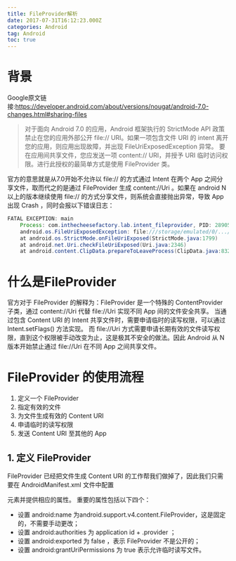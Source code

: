```yaml
---
title: FileProvider解析
date: 2017-07-31T16:12:23.000Z
categories: Android
tag: Android
toc: true
---
```


# 背景

Google原文链接:<https://developer.android.com/about/versions/nougat/android-7.0-changes.html#sharing-files>

> 对于面向 Android 7.0 的应用，Android 框架执行的 StrictMode API 政策禁止在您的应用外部公开 file:// URI。如果一项包含文件 URI 的 intent 离开您的应用，则应用出现故障，并出现 FileUriExposedException 异常。 要在应用间共享文件，您应发送一项 content:// URI，并授予 URI 临时访问权限。进行此授权的最简单方式是使用 FileProvider 类。

官方的意思就是从7.0开始不允许以 file:// 的方式通过 Intent 在两个 App 之间分享文件，取而代之的是通过 FileProvider 生成 content://Uri 。如果在 android N 以上的版本继续使用 file:// 的方式分享文件，则系统会直接抛出异常，导致 App 出现 Crash ，同时会报以下错误日志：

```java
FATAL EXCEPTION: main
    Process: com.inthecheesefactory.lab.intent_fileprovider, PID: 28905
    android.os.FileUriExposedException: file:///storage/emulated/0/.../xxx/xxx.jpg exposed beyond app through ClipData.Item.getUri()
    at android.os.StrictMode.onFileUriExposed(StrictMode.java:1799)
    at android.net.Uri.checkFileUriExposed(Uri.java:2346)
    at android.content.ClipData.prepareToLeaveProcess(ClipData.java:832)
```

# 什么是FileProvider

官方对于 FileProvider 的解释为：FileProvider 是一个特殊的 ContentProvider 子类，通过 content://Uri 代替 file://Uri 实现不同 App 间的文件安全共享。 当通过包含 Content URI 的 Intent 共享文件时，需要申请临时的读写权限，可以通过 Intent.setFlags() 方法实现。 而 file://Uri 方式需要申请长期有效的文件读写权限，直到这个权限被手动改变为止，这是极其不安全的做法。因此 Android 从 N 版本开始禁止通过 file://Uri 在不同 App 之间共享文件。

# FileProvider 的使用流程

1.  定义一个 FileProvider
2.  指定有效的文件
3.  为文件生成有效的 Content URI
4.  申请临时的读写权限
5.  发送 Content URI 至其他的 App

## 1. 定义 FileProvider

FileProvider 已经把文件生成 Content URI 的工作帮我们做掉了，因此我们只需要在 AndroidManifest.xml 文件中配置

<provider> 元素并提供相应的属性。
重要的属性包括以下四个：</provider>

-   设置 android:name 为android.support.v4.content.FileProvider，这是固定的，不需要手动更改；
-   设置 android:authorities 为 application id + .provider ；
-   设置 android:exported 为 false ，表示 FileProvider 不是公开的；
-   设置 android:grantUriPermissions 为 true 表示允许临时读写文件。
